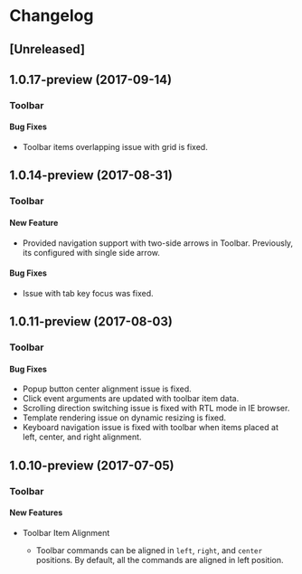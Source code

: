 # Changelog

## [Unreleased]

## 1.0.17-preview (2017-09-14)

### Toolbar

#### Bug Fixes

- Toolbar items overlapping issue with grid is fixed.

## 1.0.14-preview (2017-08-31)

### Toolbar

#### New Feature

- Provided navigation support with two-side arrows in Toolbar. Previously, its configured with single side arrow.

#### Bug Fixes

- Issue with tab key focus was fixed.

## 1.0.11-preview (2017-08-03)

### Toolbar

#### Bug Fixes

- Popup button center alignment issue is fixed.
- Click event arguments are updated with toolbar item data.
- Scrolling direction switching issue is fixed with RTL mode in IE browser.
- Template rendering issue on dynamic resizing is fixed.
- Keyboard navigation issue is fixed with toolbar when items placed at left, center, and right alignment.

## 1.0.10-preview (2017-07-05)

### Toolbar

#### New Features

- Toolbar Item Alignment

  - Toolbar commands can be aligned in `left`, `right`, and `center` positions. By default, all the commands are aligned in left position.